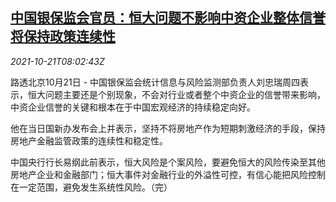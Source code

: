 <!--1634805062000-->
[中国银保监会官员：恒大问题不影响中资企业整体信誉 将保持政策连续性](https://cn.reuters.com/article/china-cbirc-evergrande-1021-idCNKBS2HB0RC)
------

<div><i>2021-10-21T08:02:43Z</i></div><p>路透北京10月21日 - 中国银保监会统计信息与风险监测部负责人刘忠瑞周四表示，恒大问题主要还是个别现象，不会对行业或者整个中资企业的信誉带来影响，中资企业信誉的关键和根本在于中国宏观经济的持续稳定向好。</p><p>他在当日国新办发布会上并表示，坚持不将房地产作为短期刺激经济的手段，保持房地产金融监管政策的连续性和稳定性。</p><p>中国央行行长易纲此前表示，恒大风险是个案风险，要避免恒大的风险传染至其他房地产企业和金融部门；恒大事件对金融行业的外溢性可控，有信心能把风险控制在一定范围，避免发生系统性风险。（完）</p>
